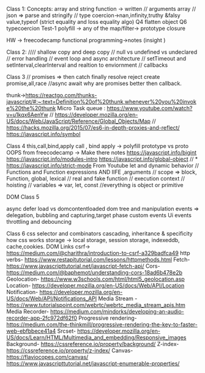 Class 1:
Concepts: array and string function -> written // arguments array // json => parse and stringify // type coercion->nan,infinity,truthy &falsy value,typeof (strict equality and loss equality algo) Q4 flatten object Q6 typecoercion Test-1 polyfill -> any of the map/filter-> prototype
closure


HW -> freecodecamp functional programming->notes (insight )


Class 2:
//// shallow copy and deep copy // null vs undefined vs undeclared // error handling // event loop and async architecture // setTimeout and setInterval,clearInterval and realtion to enviornment // callbacks

Class 3
// promises => then catch finally resolve reject create promise,all,race //async await why are promises better then callback.

thunk->https://reactgo.com/thunks-javascript/#:~:text=Definition%20of%20thunk,whenever%20you%20invoke%20the%20thunk
Micro Task queue : https://www.youtube.com/watch?v=u1kqx6AenYw
// https://developer.mozilla.org/en-US/docs/Web/JavaScript/Reference/Global_Objects/Map
// https://hacks.mozilla.org/2015/07/es6-in-depth-proxies-and-reflect/
https://javascript.info/symbol


Class 4
this,call,bind,apply
call , bind apply -> polyfill
prototype vs proto
OOPS from freecodecamp -> Make there notes
https://javascript.info/bigint
https://javascript.info/modules-intro
https://javascript.info/global-object
// * https://javascript.info/strict-mode
From Youtube
let and dynamic behavior // Functions and Function expressions AND IIFE ,arguments // scope => block, Function, global, lexical // real and fake function // execution context // hoisting // variables => var, let, const //everything is object or primitive

DOM
Class 5

async defer
load vs domcontentloaded
dom tree and manipulation
events => delegation, bubbling and capturing,target phase
custom events
Ui events
throttling and debouncing



Class 6
css selector and combinators
cascading, inheritance & specificity
how css works
storage -> local storage, session storage, indexeddb, cache,cookies.
DOM Links
csrf-> https://medium.com/@charithra/introduction-to-csrf-a329badfca49
http verbs- https://www.restapitutorial.com/lessons/httpmethods.html
Fetch- https://www.javascripttutorial.net/javascript-fetch-api/
Cors- https://medium.com/@baphemot/understanding-cors-18ad6b478e2b
Geolocation- https://www.w3schools.com/html/html5_geolocation.asp
Location- https://developer.mozilla.org/en-US/docs/Web/API/Location
Notification- https://developer.mozilla.org/en-US/docs/Web/API/Notifications_API
Media Stream - https://www.tutorialspoint.com/webrtc/webrtc_media_stream_apis.htm
Media Recorder- https://medium.com/mindorks/developing-an-audio-recorder-app-2fc972df62f0
Progressive rendering- https://medium.com/the-thinkmill/progressive-rendering-the-key-to-faster-web-ebfbbece41a4
Srcset- https://developer.mozilla.org/en-US/docs/Learn/HTML/Multimedia_and_embedding/Responsive_images
Background- https://cssreference.io/property/background/ Z-index- https://cssreference.io/property/z-index/
Canvas- https://flaviocopes.com/canvas/
https://www.javascripttutorial.net/javascript-enumerable-properties/